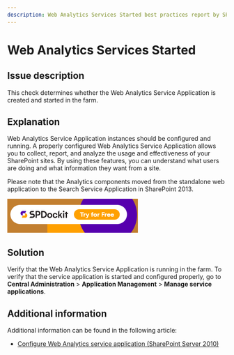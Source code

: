 ```yaml
---
description: Web Analytics Services Started best practices report by SPDocKit determines whether the Web Analytics Service Application is created and started in the farm.
---
```


# Web Analytics Services Started

## Issue description

This check determines whether the Web Analytics Service Application is created and started in the farm.

## Explanation

Web Analytics Service Application instances should be configured and running. A properly configured Web Analytics Service Application allows you to collect, report, and analyze the usage and effectiveness of your SharePoint sites. By using these features, you can understand what users are doing and what information they want from a site.

Please note that the Analytics components moved from the standalone web application to the Search Service Application in SharePoint 2013.

[![Download SPDocKit](../../.gitbook/assets/spdockit-download.png)](http://bit.ly/2US0Zna)

## Solution

Verify that the Web Analytics Service Application is running in the farm. To verify that the service application is started and configured properly, go to **Central Administration** &gt; **Application Management** &gt; **Manage service applications**.

## Additional information

Additional information can be found in the following article:

* [Configure Web Analytics service application \(SharePoint Server 2010\)](https://technet.microsoft.com/en-us/library/gg266382%28v=office.14%29.aspx)

